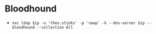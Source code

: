 # Bloodhound
- `nxc ldap $ip -u 'theo.stinks' -p 'nawp' -k --dns-server $ip --bloodhound --collection All`

